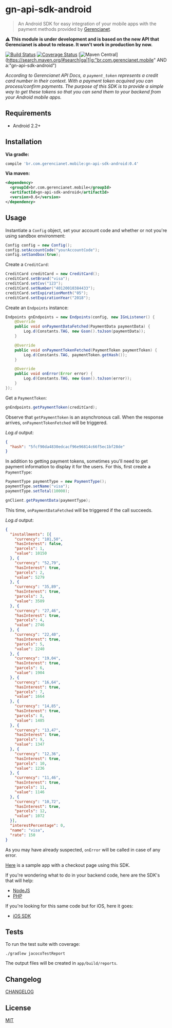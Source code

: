 # gn-api-sdk-android

> An Android SDK for easy integration of your mobile apps with the payment methods
provided by [Gerencianet](http://gerencianet.com.br).

:warning: **This module is under development and is based on the new API that Gerencianet is about to release. It won't work in production by now.**

[![Build Status](https://travis-ci.org/gerencianet/gn-api-sdk-android.svg?branch=master)](https://travis-ci.org/gerencianet/gn-api-sdk-android)
[![Coverage Status](https://coveralls.io/repos/gerencianet/gn-api-sdk-android/badge.svg)](https://coveralls.io/r/gerencianet/gn-api-sdk-android)
[![Maven Central](https://img.shields.io/maven-central/v/br.com.gerencianet.mobile/gn-api-sdk-android.svg)](https://search.maven.org/#search|ga|1|g:"br.com.gerencianet.mobile" AND a:"gn-api-sdk-android")

*According to Gerencianet API Docs, a `payment_token` represents a credit card number in their context. With a payment
token acquired you can process/confirm payments. The purpose of this SDK is to provide a simple way to get these tokens so that
you can send them to your backend from your Android mobile apps.*

## Requirements

- Android 2.2+

## Installation

**Via gradle:**

```gradle
compile 'br.com.gerencianet.mobile:gn-api-sdk-android:0.4'
```

**Via maven:**

```xml
<dependency>
  <groupId>br.com.gerencianet.mobile</groupId>
  <artifactId>gn-api-sdk-android</artifactId>
  <version>0.6</version>
</dependency>
```

## Usage

Instantiate a `Config` object, set your account code and whether or not you're using sandbox environment:

```java
Config config = new Config();
config.setAccountCode("yourAccountCode");
config.setSandbox(true);
```

Create a `CreditCard`:

```java
CreditCard creditCard = new CreditCard();
creditCard.setBrand("visa");
creditCard.setCvv("123");
creditCard.setNumber("40120010384433");
creditCard.setExpirationMonth("05");
creditCard.setExpirationYear("2018");
```

Create an `Endpoints` instance:

```java
Endpoints gnEndpoints = new Endpoints(config, new IGnListener() {
    @Override
    public void onPaymentDataFetched(PaymentData paymentData) {
        Log.d(Constants.TAG, new Gson().toJson(paymentData));
    }

    @Override
    public void onPaymentTokenFetched(PaymentToken paymentToken) {
        Log.d(Constants.TAG, paymentToken.getHash());
    }

    @Override
    public void onError(Error error) {
        Log.d(Constants.TAG, new Gson().toJson(error));
    }
});
```

Get a `PaymentToken`:

```java
gnEndpoints.getPaymentToken(creditCard);
```

Observe that `getPaymentToken` is an asynchronous call. When the response arrives, `onPaymentTokenFetched` will be triggered.

*Log.d* output:

```json
{
  "hash": "5fcf90da4830edcacf96e96814c66f5ec1bf28de"
}
```

In addition to getting payment tokens, sometimes you'll need to get payment information to display it for the users. For this, first create a `PaymentType`:

```java
PaymentType paymentType = new PaymentType();
paymentType.setName("visa");
paymentType.setTotal(10000);

gnClient.getPaymentData(paymentType);
```

This time, `onPaymentDataFetched` will be triggered if the call succeeds.

*Log.d* output:

```json
{
  "installments": [{
    "currency": "101,50",
    "hasInterest": false,
    "parcels": 1,
    "value": 10150
  }, {
    "currency": "52,79",
    "hasInterest": true,
    "parcels": 2,
    "value": 5279
  }, {
    "currency": "35,89",
    "hasInterest": true,
    "parcels": 3,
    "value": 3589
  }, {
    "currency": "27,46",
    "hasInterest": true,
    "parcels": 4,
    "value": 2746
  }, {
    "currency": "22,40",
    "hasInterest": true,
    "parcels": 5,
    "value": 2240
  }, {
    "currency": "19,04",
    "hasInterest": true,
    "parcels": 6,
    "value": 1904
  }, {
    "currency": "16,64",
    "hasInterest": true,
    "parcels": 7,
    "value": 1664
  }, {
    "currency": "14,85",
    "hasInterest": true,
    "parcels": 8,
    "value": 1485
  }, {
    "currency": "13,47",
    "hasInterest": true,
    "parcels": 9,
    "value": 1347
  }, {
    "currency": "12,36",
    "hasInterest": true,
    "parcels": 10,
    "value": 1236
  }, {
    "currency": "11,46",
    "hasInterest": true,
    "parcels": 11,
    "value": 1146
  }, {
    "currency": "10,72",
    "hasInterest": true,
    "parcels": 12,
    "value": 1072
  }],
  "interestPercentage": 0,
  "name": "visa",
  "rate": 150
}
```

As you may have already suspected, `onError` will be called in case of any error.

[Here](https://github.com/gerencianet/gn-api-sdk-android-sample) is a sample app with a checkout page using this SDK.

If you're wondering what to do in your backend code, here are the SDK's that will help:

- [NodeJS](https://github.com/gerencianet/gn-api-sdk-node)
- [PHP](https://github.com/gerencianet/gn-api-sdk-php)

If you're looking for this same code but for iOS, here it goes:

- [iOS SDK](https://github.com/gerencianet/gn-api-sdk-ios)

## Tests

To run the test suite with coverage:

```
./gradlew jacocoTestReport
```

The output files will be created in `app/build/reports`.

## Changelog

[CHANGELOG](https://github.com/gerencianet/gn-api-sdk-android/tree/master/CHANGELOG.md)

## License

[MIT](LICENSE)
